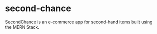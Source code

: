 # second-chance
SecondChance is an e-commerce app for second-hand items built using the MERN Stack.
